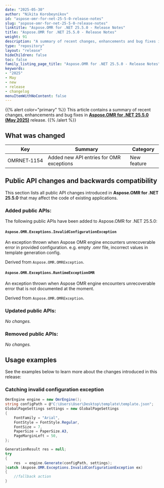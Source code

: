 ```yaml
---
date: "2025-05-30"
author: "Nikita Korobeynikov"
id: "aspose-omr-for-net-25-5-0-release-notes"
slug: "aspose-omr-for-net-25-5-0-release-notes"
linktitle: "Aspose.OMR for .NET 25.5.0 - Release Notes"
title: "Aspose.OMR for .NET 25.5.0 - Release Notes"
weight: 91
description: "A summary of recent changes, enhancements and bug fixes in Aspose.OMR for .NET 25.5.0 (May 2025) release."
type: "repository"
layout: "release"
hideChildren: false
toc: false
family_listing_page_title: "Aspose.OMR for .NET 25.5.0 - Release Notes"
keywords:
- "2025"
- May
- new
- release
- changelog
menuItemWithNoContent: false
---
```


{{% alert color="primary" %}}
This article contains a summary of recent changes, enhancements and bug fixes in [**Aspose.OMR for .NET 25.5.0 (May 2025)**](https://www.nuget.org/packages/Aspose.OMR/25.5.0) release.
{{% /alert %}}

## What was changed

Key | Summary | Category
--- | ------- | --------
OMRNET&#8209;1154 | Added new API entries for OMR exceptions  | New feature

## Public API changes and backwards compatibility

This section lists all public API changes introduced in **Aspose.OMR for .NET 25.5.0** that may affect the code of existing applications.

### Added public APIs:

The following public APIs have been added to Aspose.OMR for .NET 25.5.0:


#### `Aspose.OMR.Exceptions.InvalidConfigurationException`

An exception thrown when Aspose OMR engine encounters unrecoverable error in provided configuration.
e.g. empty .omr file, incorrect values in template generation config.

Derived from `Aspose.OMR.OMRException`.

#### `Aspose.OMR.Exceptions.RuntimeExceptionOMR`

An exception thrown when Aspose OMR engine encounters unrecoverable error that is not documented at the moment.

Derived from `Aspose.OMR.OMRException`.

### Updated public APIs:

_No changes._

### Removed public APIs:

_No changes._

## Usage examples

See the examples below to learn more about the changes introduced in this release:

### Catching invalid configuration exception

```csharp
OmrEngine engine = new OmrEngine();
string configPath = @"C:\Users\User\Desktop\template\template.json";
GlobalPageSettings settings = new GlobalPageSettings
{
	FontFamily = "Arial",
	FontStyle = FontStyle.Regular,
	FontSize = 7,
	PaperSize = PaperSize.A3,
	PageMarginLeft = 50,
};

GenerationResult res = null;
try
{
	res  = engine.Generate(configPath, settings);
}catch (Aspose.OMR.Exceptions.InvalidConfigurationException ex)
{
	//fallback action
}
```
